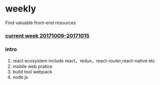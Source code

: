 # weekly
Find valuable front-end resources

### [current week 20171009-20171015](https://github.com/ihtml5/weekly/blob/master/20171009-20171015.md)

### intro

1. react ecosystem include react，redux，react-router,react-native etc
2. mobile web pratice
3. build tool webpack
4. node.js



